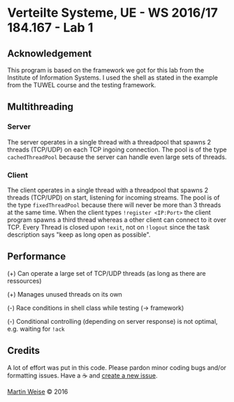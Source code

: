 # Verteilte Systeme, UE - WS 2016/17 184.167 - Lab 1

## Acknowledgement

This program is based on the framework we got for this lab from the Institute of Information Systems. I used the shell as stated in the example from the TUWEL course and the testing framework.

## Multithreading

### Server

The server operates in a single thread with a threadpool that spawns 2 threads (TCP/UDP) on each TCP ingoing connection. The pool is of the type `cachedThreadPool` because the server can handle even large sets of threads.

### Client

The client operates in a single thread with a threadpool that spawns 2 threads (TCP/UPD) on start, listening for incoming streams. The pool is of the type `fixedThreadPool` because there will never be more than 3 threads at the same time. When the client types `!register <IP:Port>` the client program spawns a third thread whereas a other client can connect to it over TCP. Every Thread is closed upon `!exit`, not on `!logout` since the task description says "keep as long open as possible".

## Performance

(+) Can operate a large set of TCP/UDP threads (as long as there are ressources)

(+) Manages unused threads on its own

(-) Race conditions in shell class while testing (-> framework)

(-) Conditional controlling (depending on server response) is not optimal, e.g. waiting for `!ack`

## Credits

A lot of effort was put in this code. Please pardon minor coding bugs and/or formatting issues. Have a ☕️ and [create a new issue](https://github.com/MartinWeise/DSYS-UE1/issues/new).

[Martin Weise](https://github.com/MartinWeise) &copy; 2016